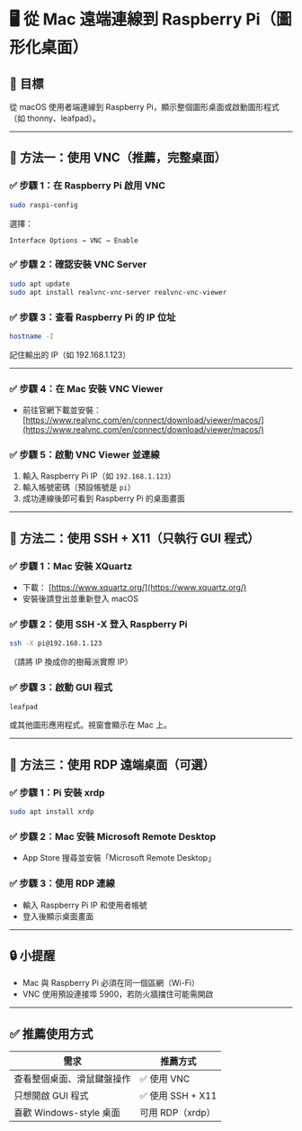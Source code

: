 <!-- markdownlint-disable -->

# 🖥️ 從 Mac 遠端連線到 Raspberry Pi（圖形化桌面）

## 📌 目標
從 macOS 使用者端連線到 Raspberry Pi，顯示整個圖形桌面或啟動圖形程式（如 thonny、leafpad）。

---

## 🧩 方法一：使用 VNC（推薦，完整桌面）

### ✅ 步驟 1：在 Raspberry Pi 啟用 VNC

```bash
sudo raspi-config
```

選擇：

```
Interface Options → VNC → Enable
```

### ✅ 步驟 2：確認安裝 VNC Server

```bash
sudo apt update
sudo apt install realvnc-vnc-server realvnc-vnc-viewer
```

### ✅ 步驟 3：查看 Raspberry Pi 的 IP 位址

```bash
hostname -I
```

記住輸出的 IP（如 192.168.1.123）

---

### ✅ 步驟 4：在 Mac 安裝 VNC Viewer

- 前往官網下載並安裝：  
  [https://www.realvnc.com/en/connect/download/viewer/macos/](https://www.realvnc.com/en/connect/download/viewer/macos/)

### ✅ 步驟 5：啟動 VNC Viewer 並連線

1. 輸入 Raspberry Pi IP（如 `192.168.1.123`）
2. 輸入帳號密碼（預設帳號是 `pi`）
3. 成功連線後即可看到 Raspberry Pi 的桌面畫面

---

## 🧪 方法二：使用 SSH + X11（只執行 GUI 程式）

### ✅ 步驟 1：Mac 安裝 XQuartz

- 下載： [https://www.xquartz.org/](https://www.xquartz.org/)
- 安裝後請登出並重新登入 macOS

### ✅ 步驟 2：使用 SSH -X 登入 Raspberry Pi

```bash
ssh -X pi@192.168.1.123
```

（請將 IP 換成你的樹莓派實際 IP）

### ✅ 步驟 3：啟動 GUI 程式

```bash
leafpad
```

或其他圖形應用程式。視窗會顯示在 Mac 上。

---

## 🧱 方法三：使用 RDP 遠端桌面（可選）

### ✅ 步驟 1：Pi 安裝 xrdp

```bash
sudo apt install xrdp
```

### ✅ 步驟 2：Mac 安裝 Microsoft Remote Desktop

- App Store 搜尋並安裝「Microsoft Remote Desktop」

### ✅ 步驟 3：使用 RDP 連線

- 輸入 Raspberry Pi IP 和使用者帳號
- 登入後顯示桌面畫面

---

## 🔒 小提醒

- Mac 與 Raspberry Pi 必須在同一個區網（Wi-Fi）
- VNC 使用預設連接埠 5900，若防火牆擋住可能需開啟

---

## ✅ 推薦使用方式

| 需求                     | 推薦方式   |
|--------------------------|------------|
| 查看整個桌面、滑鼠鍵盤操作 | ✅ 使用 VNC |
| 只想開啟 GUI 程式        | ✅ 使用 SSH + X11 |
| 喜歡 Windows-style 桌面 | 可用 RDP（xrdp） |
